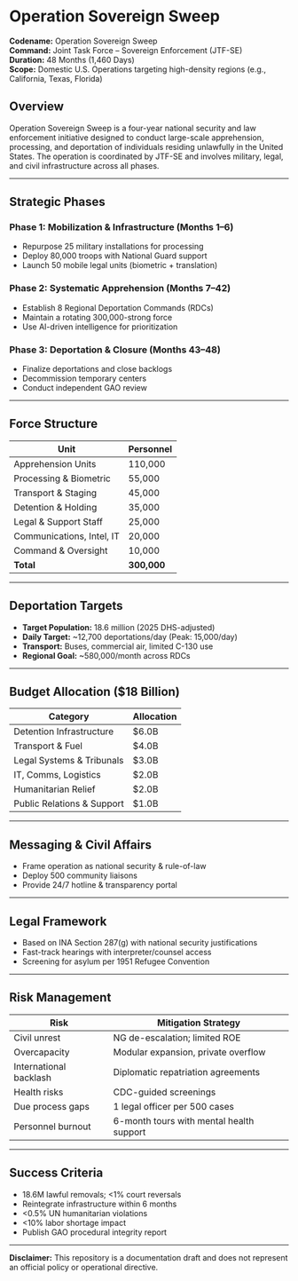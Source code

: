 # Operation Sovereign Sweep

**Codename:** Operation Sovereign Sweep  
**Command:** Joint Task Force – Sovereign Enforcement (JTF-SE)  
**Duration:** 48 Months (1,460 Days)  
**Scope:** Domestic U.S. Operations targeting high-density regions (e.g., California, Texas, Florida)

## Overview

Operation Sovereign Sweep is a four-year national security and law enforcement initiative designed to conduct large-scale apprehension, processing, and deportation of individuals residing unlawfully in the United States. The operation is coordinated by JTF-SE and involves military, legal, and civil infrastructure across all phases.

---

## Strategic Phases

### Phase 1: Mobilization & Infrastructure (Months 1–6)
- Repurpose 25 military installations for processing
- Deploy 80,000 troops with National Guard support
- Launch 50 mobile legal units (biometric + translation)

### Phase 2: Systematic Apprehension (Months 7–42)
- Establish 8 Regional Deportation Commands (RDCs)
- Maintain a rotating 300,000-strong force
- Use AI-driven intelligence for prioritization

### Phase 3: Deportation & Closure (Months 43–48)
- Finalize deportations and close backlogs
- Decommission temporary centers
- Conduct independent GAO review

---

## Force Structure

| Unit                          | Personnel |
|-------------------------------|-----------|
| Apprehension Units            | 110,000   |
| Processing & Biometric        | 55,000    |
| Transport & Staging           | 45,000    |
| Detention & Holding           | 35,000    |
| Legal & Support Staff         | 25,000    |
| Communications, Intel, IT     | 20,000    |
| Command & Oversight           | 10,000    |
| **Total**                     | **300,000** |

---

## Deportation Targets

- **Target Population:** 18.6 million (2025 DHS-adjusted)
- **Daily Target:** ~12,700 deportations/day (Peak: 15,000/day)
- **Transport:** Buses, commercial air, limited C-130 use
- **Regional Goal:** ~580,000/month across RDCs

---

## Budget Allocation ($18 Billion)

| Category                     | Allocation |
|------------------------------|------------|
| Detention Infrastructure     | $6.0B      |
| Transport & Fuel             | $4.0B      |
| Legal Systems & Tribunals    | $3.0B      |
| IT, Comms, Logistics         | $2.0B      |
| Humanitarian Relief          | $2.0B      |
| Public Relations & Support   | $1.0B      |

---

## Messaging & Civil Affairs

- Frame operation as national security & rule-of-law
- Deploy 500 community liaisons
- Provide 24/7 hotline & transparency portal

---

## Legal Framework

- Based on INA Section 287(g) with national security justifications
- Fast-track hearings with interpreter/counsel access
- Screening for asylum per 1951 Refugee Convention

---

## Risk Management

| Risk                  | Mitigation Strategy |
|-----------------------|---------------------|
| Civil unrest          | NG de-escalation; limited ROE |
| Overcapacity          | Modular expansion, private overflow |
| International backlash| Diplomatic repatriation agreements |
| Health risks          | CDC-guided screenings |
| Due process gaps      | 1 legal officer per 500 cases |
| Personnel burnout     | 6-month tours with mental health support |

---

## Success Criteria

- 18.6M lawful removals; <1% court reversals
- Reintegrate infrastructure within 6 months
- <0.5% UN humanitarian violations
- <10% labor shortage impact
- Publish GAO procedural integrity report

---

**Disclaimer:** This repository is a documentation draft and does not represent an official policy or operational directive.

